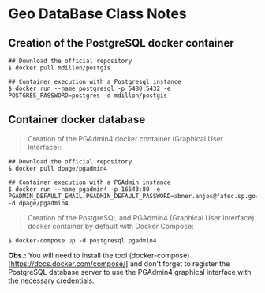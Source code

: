 # Geo DataBase Class Notes

## Creation of the PostgreSQL docker container

```
## Download the official repository
$ docker pull mdillon/postgis

## Container execution with a Postgresql instance
$ docker run --name postgresql -p 5480:5432 -e POSTGRES_PASSWORD=postgres -d mdillon/postgis
```

## Container docker database

> Creation of the PGAdmin4 docker container (Graphical User Interface):

```
## Download the official repository
$ docker pull dpage/pgadmin4

## Container execution with a PGAdmin instance
$ docker run --name pgadmin4 -p 16543:80 -e PGADMIN_DEFAULT_EMAIL,PGADMIN_DEFAULT_PASSWORD=abner.anjos@fatec.sp.gov.br,postgres -d dpage/pgadmin4
```

> Creation of the PostgreSQL and PGAdmin4 (Graphical User Interface) docker container by default with Docker Compose:

```
$ docker-compose up -d postgresql pgadmin4
```

**Obs.:** You will need to install the tool (docker-compose)[https://docs.docker.com/compose/] and don't forget to register the PostgreSQL database server to use the PGAdmin4 graphical interface with the necessary credentials.
